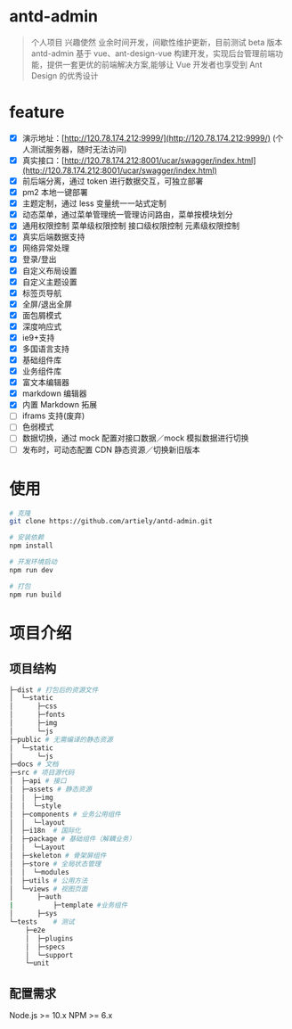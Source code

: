# antd-admin

> 个人项目 兴趣使然 业余时间开发，间歇性维护更新，目前测试 beta 版本
> antd-admin 基于 vue、ant-design-vue 构建开发，实现后台管理前端功能，提供一套更优的前端解决方案,能够让 Vue 开发者也享受到 Ant Design 的优秀设计

# feature

- [x] 演示地址：[http://120.78.174.212:9999/](http://120.78.174.212:9999/) (个人测试服务器，随时无法访问)
- [x] 真实接口：[http://120.78.174.212:8001/ucar/swagger/index.html](http://120.78.174.212:8001/ucar/swagger/index.html)
- [x] 前后端分离，通过 token 进行数据交互，可独立部署
- [x] pm2 本地一键部署
- [x] 主题定制，通过 less 变量统一一站式定制
- [x] 动态菜单，通过菜单管理统一管理访问路由，菜单按模块划分
- [x] 通用权限控制
      菜单级权限控制
      接口级权限控制
      元素级权限控制
- [x] 真实后端数据支持
- [x] 网络异常处理
- [x] 登录/登出
- [x] 自定义布局设置
- [x] 自定义主题设置
- [x] 标签页导航
- [x] 全屏/退出全屏
- [x] 面包屑模式
- [x] 深度响应式
- [x] ie9+支持
- [x] 多国语言支持
- [x] 基础组件库
- [x] 业务组件库
- [x] 富文本编辑器
- [x] markdown 编辑器
- [x] 内置 Markdown 拓展
- [ ] iframs 支持(废弃)
- [ ] 色弱模式
- [ ] 数据切换，通过 mock 配置对接口数据／mock 模拟数据进行切换
- [ ] 发布时，可动态配置 CDN 静态资源／切换新旧版本

# 使用

``` bash
# 克隆
git clone https://github.com/artiely/antd-admin.git

# 安装依赖
npm install

# 开发环境启动
npm run dev

# 打包
npm run build

```

# 项目介绍

## 项目结构

``` bash
├─dist # 打包后的资源文件
│  └─static
│      ├─css
│      ├─fonts
│      ├─img
│      └─js
├─public # 无需编译的静态资源
│  └─static
│      └─js
├─docs # 文档
├─src # 项目源代码
│  ├─api # 接口
│  ├─assets # 静态资源
│  │  ├─img
│  │  └─style
│  ├─components # 业务公用组件
│  │  └─layout
│  ├─i18n  # 国际化
│  ├─package # 基础组件（解耦业务）
│  │  └─Layout
│  ├─skeleton # 骨架屏组件
│  ├─store # 全局状态管理
│  │  └─modules
│  ├─utils # 公用方法
│  └─views # 视图页面
│      ├─auth
|          ├─template #业务组件
│      ├─sys
└─tests    # 测试
    ├─e2e
    │  ├─plugins
    │  ├─specs
    │  └─support
    └─unit
```

## 配置需求

Node.js >= 10.x
NPM >= 6.x

